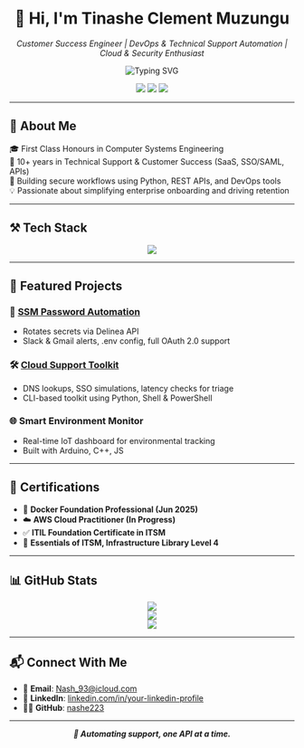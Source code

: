 <h1 align="center">👋 Hi, I'm Tinashe Clement Muzungu</h1>

<p align="center">
  <i>Customer Success Engineer | DevOps & Technical Support Automation | Cloud & Security Enthusiast</i>
</p>

<p align="center">
  <img src="https://readme-typing-svg.demolab.com?font=Fira+Code&pause=1000&color=00F7FF&center=true&vCenter=true&width=435&lines=Python+Automation+for+Support+Workflows;Cloud+Troubleshooting+Toolkit;Always+learning+%F0%9F%93%9A;ServiceNow+%7C+Gainsight+%7C+API+Integration" alt="Typing SVG" />
</p>

<p align="center">
  <a href="mailto:Nash_93@icloud.com"><img src="https://img.shields.io/badge/Email-Nash_93@icloud.com-red?logo=gmail" /></a>
  <a href="https://www.linkedin.com/in/your-linkedin-profile"><img src="https://img.shields.io/badge/LinkedIn-Clement-blue?logo=linkedin" /></a>
  <a href="https://github.com/nashe223"><img src="https://img.shields.io/badge/GitHub-nashe223-black?logo=github" /></a>
</p>

---

## 🧠 About Me

🎓 First Class Honours in Computer Systems Engineering  
🔧 10+ years in Technical Support & Customer Success (SaaS, SSO/SAML, APIs)  
🔐 Building secure workflows using Python, REST APIs, and DevOps tools  
💡 Passionate about simplifying enterprise onboarding and driving retention  

---

## ⚒️ Tech Stack

<p align="center">
  <img src="https://skillicons.dev/icons?i=python,bash,linux,sql,azure,docker,git,github,vmware,html,css,javascript" />
</p>

---

## 🚀 Featured Projects

### 🔐 [SSM Password Automation](https://github.com/nashe223/ssm-password-automation)
- Rotates secrets via Delinea API
- Slack & Gmail alerts, .env config, full OAuth 2.0 support

### 🛠️ [Cloud Support Toolkit](https://github.com/nashe223/cloud-support-toolkit)
- DNS lookups, SSO simulations, latency checks for triage
- CLI-based toolkit using Python, Shell & PowerShell

### 🌐 Smart Environment Monitor
- Real-time IoT dashboard for environmental tracking
- Built with Arduino, C++, JS

---

## 📜 Certifications

- 🧪 **Docker Foundation Professional (Jun 2025)**  
- ☁️ **AWS Cloud Practitioner (In Progress)**  
- ✅ **ITIL Foundation Certificate in ITSM**  
- 📘 **Essentials of ITSM, Infrastructure Library Level 4**

---

## 📊 GitHub Stats

<p align="center">
  <img src="https://github-readme-stats.vercel.app/api?username=nashe223&show_icons=true&theme=tokyonight" />
  <br>
  <img src="https://github-readme-streak-stats.herokuapp.com?user=nashe223&theme=tokyonight" />
  <br>
  <img src="https://github-readme-stats.vercel.app/api/top-langs/?username=nashe223&layout=compact&theme=tokyonight" />
</p>

---

## 📬 Connect With Me

- 📧 **Email**: Nash_93@icloud.com  
- 💼 **LinkedIn**: [linkedin.com/in/your-linkedin-profile](https://linkedin.com/in/your-linkedin-profile)  
- 🧑‍💻 **GitHub**: [nashe223](https://github.com/nashe223)

---

<p align="center"><strong><i>🔧 Automating support, one API at a time.</i></strong></p>
